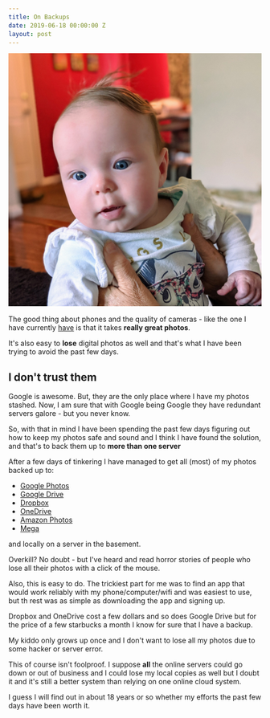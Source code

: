 ```yaml
---
title: On Backups
date: 2019-06-18 00:00:00 Z
layout: post
---
```


 ![espy](/images/espyface.jpg)
 
 The good thing about phones and the quality of cameras -  like the one I have currently [have](https://amzn.to/2XpYXiu) is that it takes **really great photos**.
 
 It's also easy to **lose** digital photos as well and that's what I have been trying to avoid the past few days.
 
## I don't trust them
 
Google is awesome. But, they are the only place where I have my photos stashed. Now, I am sure that with Google being Google they have redundant servers galore - but you never know.

So, with that in mind I have been spending the past few days figuring out how to keep my photos safe and sound and I think I have found the solution, and that's to back them up to **more than one server**

After a few days of tinkering I have managed to get all (most) of my photos backed up to:

- [Google Photos](http://photos.google.com)
- [Google Drive](http://google.com/drive)
- [Dropbox](http://dropbox.com)
- [OneDrive](http://ondrive.live.com)
- [Amazon Photos](https://www.amazon.com/Amazon-Photos)
- [Mega](http://mega.nz)

and locally on a server in the basement.

Overkill? No doubt - but I've heard and read horror stories of people who lose all their photos with a click of the mouse.

Also, this is easy to do. The trickiest part for me was to find an app that would work reliably with my phone/computer/wifi and was easiest to use, but th rest was as simple as downloading the app and signing up.

Dropbox and OneDrive cost a few dollars and so does Google Drive but for the price of a few starbucks a month I know for sure that I have a backup.

My kiddo only grows up once and I don't want to lose all my photos due to some hacker or server error.

This of course isn't foolproof. I suppose **all** the online servers could go down or out of business and I could lose my local copies as well but I doubt it and it's still a better system than relying on one online cloud system.

I guess I will find out in about 18 years or so whether my efforts the past few days have been worth it.

 